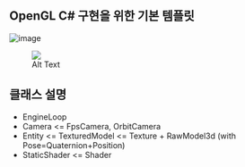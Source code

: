 ## OpenGL C# 구현을 위한 기본 템플릿

![image](https://github.com/mekjh12/OpenGL3d/assets/122244587/fbb8c295-bd4f-41e0-a698-feb2a0e7c56d)

<figure>
  <img src="https://github.com/mekjh12/OpenGL3d/assets/122244587/e9546f50-5dbd-4483-9a04-4283f1aa7d0d"/>
  <figcaption>Alt Text</figcaption>
</figure>

## 클래스 설명

* EngineLoop
* Camera <= FpsCamera, OrbitCamera
* Entity <= TexturedModel <= Texture + RawModel3d (with Pose=Quaternion+Position)
* StaticShader <= Shader 
